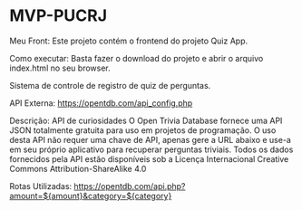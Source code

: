 # MVP-PUCRJ
Meu Front:
Este projeto contém o frontend do projeto Quiz App.

Como executar: 
Basta fazer o download do projeto e abrir o arquivo index.html no seu browser.

Sistema de controle de registro de quiz de perguntas. 

API Externa: https://opentdb.com/api_config.php

Descrição: API de curiosidades
O Open Trivia Database fornece uma API JSON totalmente gratuita para uso em projetos de programação. O uso desta API não requer uma chave de API, apenas gere a URL abaixo e use-a em seu próprio aplicativo para recuperar perguntas triviais.
Todos os dados fornecidos pela API estão disponíveis sob a Licença Internacional Creative Commons Attribution-ShareAlike 4.0

Rotas Utilizadas: https://opentdb.com/api.php?amount=${amount}&category=${category}
